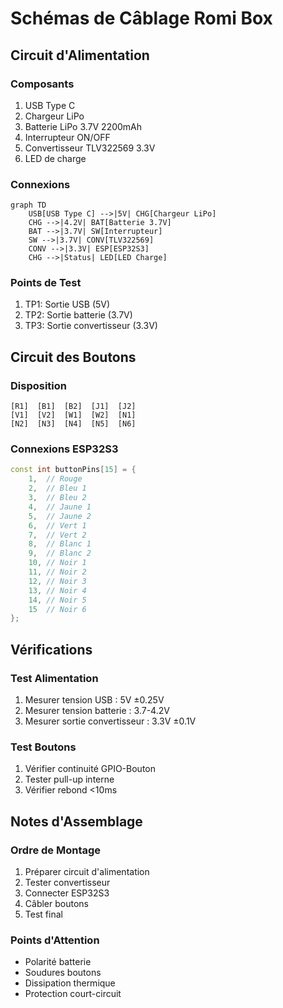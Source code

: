 # Schémas de Câblage Romi Box

## Circuit d'Alimentation

### Composants
1. USB Type C
2. Chargeur LiPo
3. Batterie LiPo 3.7V 2200mAh
4. Interrupteur ON/OFF
5. Convertisseur TLV322569 3.3V
6. LED de charge

### Connexions
```mermaid
graph TD
    USB[USB Type C] -->|5V| CHG[Chargeur LiPo]
    CHG -->|4.2V| BAT[Batterie 3.7V]
    BAT -->|3.7V| SW[Interrupteur]
    SW -->|3.7V| CONV[TLV322569]
    CONV -->|3.3V| ESP[ESP32S3]
    CHG -->|Status| LED[LED Charge]
```

### Points de Test
1. TP1: Sortie USB (5V)
2. TP2: Sortie batterie (3.7V)
3. TP3: Sortie convertisseur (3.3V)

## Circuit des Boutons

### Disposition
```
[R1]  [B1]  [B2]  [J1]  [J2]
[V1]  [V2]  [W1]  [W2]  [N1]
[N2]  [N3]  [N4]  [N5]  [N6]
```

### Connexions ESP32S3
```cpp
const int buttonPins[15] = {
    1,  // Rouge
    2,  // Bleu 1
    3,  // Bleu 2
    4,  // Jaune 1
    5,  // Jaune 2
    6,  // Vert 1
    7,  // Vert 2
    8,  // Blanc 1
    9,  // Blanc 2
    10, // Noir 1
    11, // Noir 2
    12, // Noir 3
    13, // Noir 4
    14, // Noir 5
    15  // Noir 6
};
```

## Vérifications

### Test Alimentation
1. Mesurer tension USB : 5V ±0.25V
2. Mesurer tension batterie : 3.7-4.2V
3. Mesurer sortie convertisseur : 3.3V ±0.1V

### Test Boutons
1. Vérifier continuité GPIO-Bouton
2. Tester pull-up interne
3. Vérifier rebond <10ms

## Notes d'Assemblage

### Ordre de Montage
1. Préparer circuit d'alimentation
2. Tester convertisseur
3. Connecter ESP32S3
4. Câbler boutons
5. Test final

### Points d'Attention
- Polarité batterie
- Soudures boutons
- Dissipation thermique
- Protection court-circuit